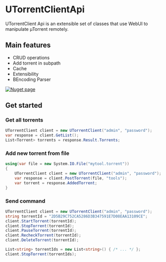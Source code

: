 # UTorrentClientApi
UTorrentClient Api is an extensible set of classes that use WebUI to manipulate µTorrent remotely.

## Main features
* CRUD operations
* Add torrent in subpath
* Cache
* Extensibility
* BEncoding Parser

[![Nuget page](http://download-codeplex.sec.s-msft.com/Download?ProjectName=utorrentclientapi&DownloadId=692904)](https://nuget.org/packages/UTorrentClientApi/)

## Get started

### Get all torrents
```c#
UTorrentClient client = new UTorrentClient("admin", "password");
var response = client.GetList();
List<Torrent> torrents = response.Result.Torrents;
```
### Add new torrent from file
```c#
using(var file = new System.IO.File("mytool.torrent"))
{
    UTorrentClient client = new UTorrentClient("admin", "password");
    var response = client.PostTorrent(file, "tools");
    var torrent = response.AddedTorrent;
}
```
### Send command
```c#
UTorrentClient client = new UTorrentClient("admin", "password");
string torrentId = "2D5B29C752CA5286D3B347591E7D08EAA13109CE";
client.StartTorrent(torrentId);
client.StopTorrent(torrentId);
client.PauseTorrent(torrentId);
client.RecheckTorrent(torrentId);
client.DeleteTorrent(torrentId);

List<string> torrentIds = new List<string>() { /* ... */ };
client.StopTorrent(torrentIds);
```
